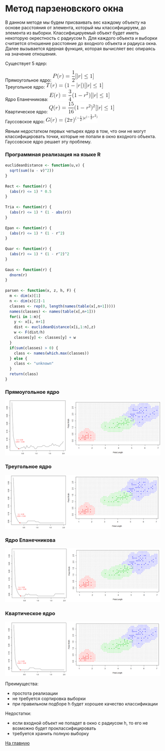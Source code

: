 # Метод парзеновского окна

В данном методе мы будем присваивать вес каждому объекту на основе расстояния от элемента, который мы классифицируем, до элемента из выборки. Классифицируемый объект будет иметь некоторую окрестность с радиусом h. Для каждого объекта и выборки считается отношение расстояние до входного объекта и радиуса окна. Далее вызывается ядерная функция, которая вычисляет вес опираясь на значение отношения.

Существует 5 ядер:

Прямоугольное ядро: ![pr_y](pr_y.gif)<br>
Треугольное ядро: ![tr_y](tr_y.gif)<br>
Ядро Епанечникова: ![ep_y](ep_y.gif)<br>
Квартическое ядро: ![kv_y](kv_y.gif)<br>
Гауссовское ядро: ![g_y](g_y.gif)<br>

Явным недостатком первых четырех ядер в том, что они не могут классифицировать точки, которые не попали в окно входного объекта. Гауссовское ядро решает эту проблему.

### Программная реализация на языке R

```R
euclideanDistance <- function(u,v) {
  sqrt(sum((u - v)^2))
}

Rect <- function(r) {
  (abs(r) <= 1) * 0.5
}

Tria <- function(r) {
  (abs(r) <= 1) * (1 - abs(r))
}

Epan <- function(r) {
  (abs(r) <= 1) * (1 - r^2)
}

Quar <- function(r) {
  (abs(r) <= 1) * (1 - r^2)^2
}

Gaus <- function(r) {
  dnorm(r)
}

parsen <- function(x, z, h, F) {
  m <- dim(x)[1]
  n <- dim(x)[2]-1
  classes <- rep(0, length(names(table(x[,n+1]))))
  names(classes) <- names(table(x[,n+1]))
  for(i in 1:m){
    y <- x[i, n+1]
    dist <- euclideanDistance(x[i,1:n],z)
    w <- F(dist/h)
    classes[y] <- classes[y] + w
  }
  if(sum(classes) > 0) {
    class <- names(which.max(classes))
  } else {
    class <- "unknown"
  }
  return(class)
}
```

### Прямоугольное ядро

<img src="pr_y_kk_loo.jpg">

### Треугольное ядро

<img src="tr_y_kk_loo.jpg">

### Ядро Епанечникова

<img src="ep_y_kk_loo.jpg">

### Квартическое ядро

<img src="kv_y_kk_loo.jpg">


Преимущества:
<ul>
<li>простота реализации</li>
<li>не требуется сортировка выборки</li>
<li>при правильном подборе h будет хорошее качество классификации</li>
</ul>

Недостатки:
<ul>
<li>если входной объект не попадет в окно с радиусом h, то его не возможно будет проклассифицировать</li>
<li>требуется хранить полную выборку</li>
</ul>

<a href="https://github.com/davilexx/ml1">На главную</a>
